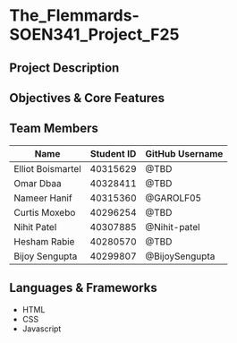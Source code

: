 # The_Flemmards-SOEN341_Project_F25

## Project Description

## Objectives & Core Features

## Team Members
| Name | Student ID | GitHub Username |
|------|------------|-----------------|
| Elliot Boismartel | 40315629 | @TBD |
| Omar Dbaa | 40328411 | @TBD |
| Nameer Hanif | 40315360 | @GAROLF05 |
| Curtis Moxebo | 40296254 | @TBD |
| Nihit Patel | 40307885 | @Nihit-patel |
| Hesham Rabie | 40280570 | @TBD |
| Bijoy Sengupta | 40299807 | @BijoySengupta |


## Languages & Frameworks
* HTML
* CSS
* Javascript 
